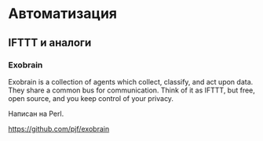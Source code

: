 # Автоматизация

## IFTTT и аналоги

### Exobrain

Exobrain is a collection of agents which collect, classify, and act upon data.
They share a common bus for communication. Think of it as IFTTT, but free, open source, and you keep control of your privacy.

Написан на Perl.

https://github.com/pjf/exobrain

